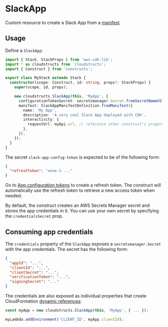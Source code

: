 # SlackApp

Custom resource to create a Slack App from a [manifest](https://api.slack.com/reference/manifests).

## Usage

Define a `SlackApp`:

```ts
import { Stack, StackProps } from 'aws-cdk-lib';
import * as cloudstructs from 'cloudstructs';
import { Construct } from 'constructs';

export class MyStack extends Stack {
  constructor(scope: Construct, id: string, props?: StackProps) {
    super(scope, id, props);

    new cloudstructs.SlackApp(this, 'MyApp', {
      configurationTokenSecret: secretsmanager.Secret.fromSecretNameV2(this, 'Secret', 'slack-app-config-token'),
      manifest: SlackAppManifestDefinition.fromManifest({
        name: 'My App',
        description: 'A very cool Slack App deployed with CDK',
        interactivity: {
          requestUrl: myApi.url, // reference other construct's properties
        },
      }),
    });
  }
}
```

The secret `slack-app-config-token` is expected to be of the following form:

```json
{
  "refreshToken": "xoxe-1-..."
}
```

Go to [App configuration tokens](https://api.slack.com/authentication/config-tokens) to create
a refresh token. The construct will automatically use the refresh token to retrieve a new access
token when needed.

By default, the construct creates an AWS Secrets Manager secret and stores the app credentials in
it. You can use your own secret by specifying the `credentialsSecret` prop.

## Consuming app credentials

The `credentials` property of the `SlackApp` exposes a `secretsmanager.Secret` with the app
credentials. The secret has the following form:

```json
{
  "appId": "...",
  "clientId": "...",
  "clientSecret": "...",
  "verificationToken": "...",
  "signingSecret": "..."
}
```

The credentials are also exposed as individual properties that create CloudFormation
[dynamic references](https://docs.aws.amazon.com/AWSCloudFormation/latest/UserGuide/dynamic-references.html):

```ts
const myApp = new cloudstructs.SlackApp(this, 'MyApp', { ... });

myLambda.addEnvironment('CLIENT_ID', myApp.clientId);
```
